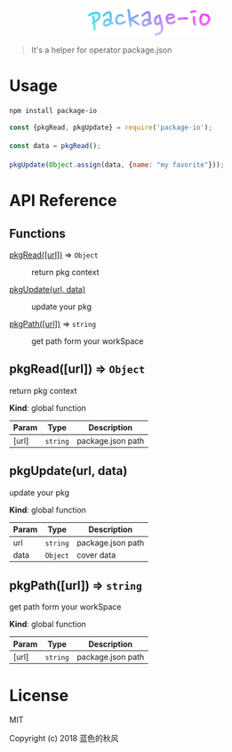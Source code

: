 <p style="text-align: center">
    <img src="./logo/logo.png" width="220px">
</p>


> It's a helper for operator package.json

# Usage

```shell
npm install package-io
```


```javascript
const {pkgRead, pkgUpdate} = require('package-io');

const data = pkgRead();

pkgUpdate(Object.assign(data, {name: "my favorite"}));
```

# API Reference

## Functions

<dl>
<dt><a href="#pkgRead">pkgRead([url])</a> ⇒ <code>Object</code></dt>
<dd><p>return pkg context</p>
</dd>
<dt><a href="#pkgUpdate">pkgUpdate(url, data)</a></dt>
<dd><p>update your pkg</p>
</dd>
<dt><a href="#pkgPath">pkgPath([url])</a> ⇒ <code>string</code></dt>
<dd><p>get path form your workSpace</p>
</dd>
</dl>

<a name="pkgRead"></a>

## pkgRead([url]) ⇒ <code>Object</code>
return pkg context

**Kind**: global function  

| Param | Type | Description |
| --- | --- | --- |
| [url] | <code>string</code> | package.json path |

<a name="pkgUpdate"></a>

## pkgUpdate(url, data)
update your pkg

**Kind**: global function  

| Param | Type | Description |
| --- | --- | --- |
| url | <code>string</code> | package.json path |
| data | <code>Object</code> | cover data |

<a name="pkgPath"></a>

## pkgPath([url]) ⇒ <code>string</code>
get path form your workSpace

**Kind**: global function  

| Param | Type | Description |
| --- | --- | --- |
| [url] | <code>string</code> | package.json path |


# License

MIT

Copyright (c) 2018 蓝色的秋风